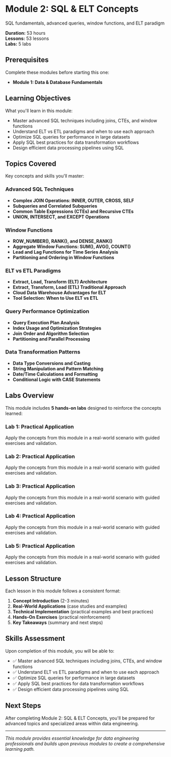 # Module 2: SQL & ELT Concepts

SQL fundamentals, advanced queries, window functions, and ELT paradigm

**Duration:** 53 hours  
**Lessons:** 53 lessons  
**Labs:** 5 labs

## Prerequisites

Complete these modules before starting this one:

- **Module 1: Data & Database Fundamentals**

## Learning Objectives

What you'll learn in this module:

- Master advanced SQL techniques including joins, CTEs, and window functions
- Understand ELT vs ETL paradigms and when to use each approach
- Optimize SQL queries for performance in large datasets
- Apply SQL best practices for data transformation workflows
- Design efficient data processing pipelines using SQL

## Topics Covered

Key concepts and skills you'll master:

### Advanced SQL Techniques
- **Complex JOIN Operations: INNER, OUTER, CROSS, SELF**
- **Subqueries and Correlated Subqueries**
- **Common Table Expressions (CTEs) and Recursive CTEs**
- **UNION, INTERSECT, and EXCEPT Operations**

### Window Functions
- **ROW_NUMBER(), RANK(), and DENSE_RANK()**
- **Aggregate Window Functions: SUM(), AVG(), COUNT()**
- **Lead and Lag Functions for Time Series Analysis**
- **Partitioning and Ordering in Window Functions**

### ELT vs ETL Paradigms
- **Extract, Load, Transform (ELT) Architecture**
- **Extract, Transform, Load (ETL) Traditional Approach**
- **Cloud Data Warehouse Advantages for ELT**
- **Tool Selection: When to Use ELT vs ETL**

### Query Performance Optimization
- **Query Execution Plan Analysis**
- **Index Usage and Optimization Strategies**
- **Join Order and Algorithm Selection**
- **Partitioning and Parallel Processing**

### Data Transformation Patterns
- **Data Type Conversions and Casting**
- **String Manipulation and Pattern Matching**
- **Date/Time Calculations and Formatting**
- **Conditional Logic with CASE Statements**



## Labs Overview

This module includes **5 hands-on labs** designed to reinforce the concepts learned:

### Lab 1: Practical Application
Apply the concepts from this module in a real-world scenario with guided exercises and validation.

### Lab 2: Practical Application
Apply the concepts from this module in a real-world scenario with guided exercises and validation.

### Lab 3: Practical Application
Apply the concepts from this module in a real-world scenario with guided exercises and validation.

### Lab 4: Practical Application
Apply the concepts from this module in a real-world scenario with guided exercises and validation.

### Lab 5: Practical Application
Apply the concepts from this module in a real-world scenario with guided exercises and validation.



## Lesson Structure

Each lesson in this module follows a consistent format:

1. **Concept Introduction** (2-3 minutes)
2. **Real-World Applications** (case studies and examples)
3. **Technical Implementation** (practical examples and best practices)
4. **Hands-On Exercises** (practical reinforcement)
5. **Key Takeaways** (summary and next steps)

## Skills Assessment

Upon completion of this module, you will be able to:

- ✅ Master advanced SQL techniques including joins, CTEs, and window functions
- ✅ Understand ELT vs ETL paradigms and when to use each approach
- ✅ Optimize SQL queries for performance in large datasets
- ✅ Apply SQL best practices for data transformation workflows
- ✅ Design efficient data processing pipelines using SQL

## Next Steps

After completing Module 2: SQL & ELT Concepts, you'll be prepared for advanced topics and specialized areas within data engineering.

---

*This module provides essential knowledge for data engineering professionals and builds upon previous modules to create a comprehensive learning path.*